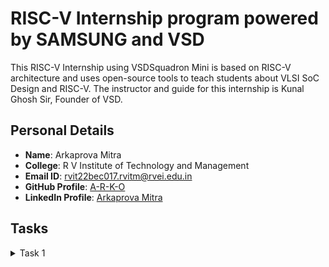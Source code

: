 # RISC-V Internship program powered by SAMSUNG and VSD
This RISC-V Internship using VSDSquadron Mini is based on RISC-V architecture and uses open-source tools to teach students about VLSI SoC Design and RISC-V. The instructor and guide for this internship is Kunal Ghosh Sir, Founder of VSD.

## Personal Details
- **Name**: Arkaprova Mitra
- **College**: R V Institute of Technology and Management
- **Email ID**: rvit22bec017.rvitm@rvei.edu.in
- **GitHub Profile**: [A-R-K-O](https://github.com/A-R-K-O)
- **LinkedIn Profile**: [Arkaprova Mitra](https://www.linkedin.com/in/arkaprova-mitra)

## Tasks
<details>
  <summary>Task 1</summary>
  
  ### Task 1
  *Cbased lab screenshots*
  

  ## Photos
  ### Photo 1
To calculate the sum of numbers within any user-defined range using the RISC-V toolchain on Ubuntu, you can write an assembly program that allows you to set the starting (`t0`) and ending (`t1`) values dynamically. The program begins by initializing two registers with the start and end values of the range. A loop is then implemented to iteratively add each number within the range to an accumulator register (`t2`). At each step, the starting value is incremented until it exceeds the end value. The sum is stored in a designated register (`a0`), which can later be used for verification or further processing. This flexibility enables you to calculate the sum of any range of numbers by simply modifying the initialization values. After writing the code (e.g., `dynamic_sum.s`), it is assembled into an object file using the `riscv64-linux-gnu-as` assembler and then linked to create an executable using `riscv64-linux-gnu-ld`. The program is executed with an emulator like QEMU, which simulates RISC-V architecture on non-RISC-V hardware. This approach demonstrates a dynamic and customizable solution for summing numbers using the RISC-V assembly toolchain.
  ![c based](https://github.com/user-attachments/assets/2a126973-2cc3-4e92-9924-f2f890ce7454)

  
  ### Task 1
  *RISC-V based lab screenshots*
  ### Photo 2
  ![Description of Photo 2](path/to/photo2.jpg)
</details>
